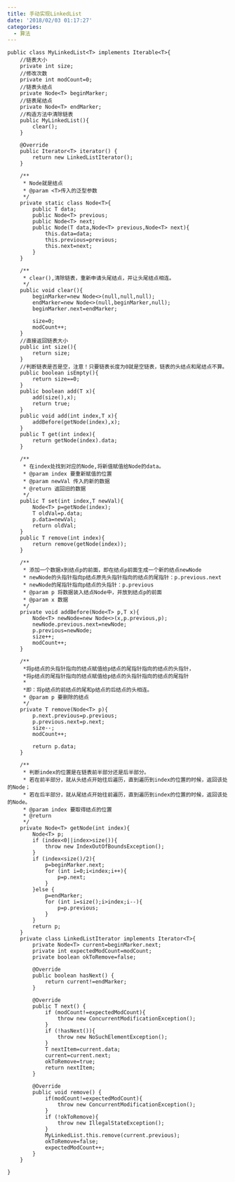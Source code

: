 ```yaml
---
title: 手动实现LinkedList
date: '2018/02/03 01:17:27'
categories:
  - 算法
---
```


```
public class MyLinkedList<T> implements Iterable<T>{
    //链表大小
    private int size;
    //修改次数
    private int modCount=0;
    //链表头结点
    private Node<T> beginMarker;
    //链表尾结点
    private Node<T> endMarker;
    //构造方法中清除链表
    public MyLinkedList(){
        clear();
    }

    @Override
    public Iterator<T> iterator() {
        return new LinkedListIterator();
    }

    /**
     * Node就是结点
     * @param <T>传入的泛型参数
     */
    private static class Node<T>{
        public T data;
        public Node<T> previous;
        public Node<T> next;
        public Node(T data,Node<T> previous,Node<T> next){
            this.data=data;
            this.previous=previous;
            this.next=next;
        }
    }

    /**
     * clear(),清除链表，重新申请头尾结点，并让头尾结点相连。
     */
    public void clear(){
        beginMarker=new Node<>(null,null,null);
        endMarker=new Node<>(null,beginMarker,null);
        beginMarker.next=endMarker;

        size=0;
        modCount++;
    }
    //直接返回链表大小
    public int size(){
        return size;
    }
    //判断链表是否是空，注意！只要链表长度为0就是空链表，链表的头结点和尾结点不算。
    public boolean isEmpty(){
        return size==0;
    }
    public boolean add(T x){
        add(size(),x);
        return true;
    }
    public void add(int index,T x){
        addBefore(getNode(index),x);
    }
    public T get(int index){
        return getNode(index).data;
    }

    /**
     * 在index处找到对应的Node,将新值赋值给Node的data。
     * @param index 要重新赋值的位置
     * @param newVal 传入的新的数据
     * @return 返回旧的数据
     */
    public T set(int index,T newVal){
        Node<T> p=getNode(index);
        T oldVal=p.data;
        p.data=newVal;
        return oldVal;
    }
    public T remove(int index){
        return remove(getNode(index));
    }

    /**
     * 添加一个数据x到结点p的前面，即在结点p前面生成一个新的结点newNode
     * newNode的头指针指向p结点原先头指针指向的结点的尾指针：p.previous.next
     * newNode的尾指针指向p结点的头指针：p.previous
     * @param p 将数据装入结点Node中，并放到结点p的前面
     * @param x 数据
     */
    private void addBefore(Node<T> p,T x){
        Node<T> newNode=new Node<>(x,p.previous,p);
        newNode.previous.next=newNode;
        p.previous=newNode;
        size++;
        modCount++;
    }

    /**
     *将p结点的头指针指向的结点赋值给p结点的尾指针指向的结点的头指针，
     *将p结点的尾指针指向的结点赋值给p结点的头指针指向的结点的尾指针
     *
     *即：将p结点的前结点的尾和p结点的后结点的头相连。
     * @param p 要删除的结点
     */
    private T remove(Node<T> p){
        p.next.previous=p.previous;
        p.previous.next=p.next;
        size--;
        modCount++;

        return p.data;
    }

    /**
     * 判断index的位置是在链表前半部分还是后半部分。
     * 若在前半部分，就从头结点开始往后遍历，直到遍历到index的位置的时候，返回该处的Node；
     * 若在后半部分，就从尾结点开始往前遍历，直到遍历到index的位置的时候，返回该处的Node。
     * @param index 要取得结点的位置
     * @return
     */
    private Node<T> getNode(int index){
        Node<T> p;
        if (index<0||index>size()){
            throw new IndexOutOfBoundsException();
        }
        if (index<size()/2){
            p=beginMarker.next;
            for (int i=0;i<index;i++){
                p=p.next;
            }
        }else {
            p=endMarker;
            for (int i=size();i>index;i--){
                p=p.previous;
            }
        }
        return p;
    }
    private class LinkedListIterator implements Iterator<T>{
        private Node<T> current=beginMarker.next;
        private int expectedModCount=modCount;
        private boolean okToRemove=false;

        @Override
        public boolean hasNext() {
            return current!=endMarker;
        }

        @Override
        public T next() {
            if (modCount!=expectedModCount){
                throw new ConcurrentModificationException();
            }
            if (!hasNext()){
                throw new NoSuchElementException();
            }
            T nextItem=current.data;
            current=current.next;
            okToRemove=true;
            return nextItem;
        }

        @Override
        public void remove() {
            if(modCount!=expectedModCount){
                throw new ConcurrentModificationException();
            }
            if (!okToRemove){
                throw new IllegalStateException();
            }
            MyLinkedList.this.remove(current.previous);
            okToRemove=false;
            expectedModCount++;
        }
    }

}
```
                                                                                                                                                                                                                                                                                                                                                                                                                                                                                                                                                                                                                                                                                                                                                                                                                                                                                                                                                                                                                                                                                                                                                                                                                                                                                                                                                                                                                                                                                                                                                                                                                                                                                                                                                                                                                                                                                                                                                                                                                                                                                                                                                                                                                                                                                                                                                                                                                                                                                                                                                                                                                                                                                                                                                                                                                                                                                                                                                                                                                                                                                                                                                                                                                                                                                                                                                                                                                                                                                                                                                                                                                                                                                                                                                                                                                                                                                                                                                                                                                                                                                                                                                                                                                                                                                                                                                                                                                                                                                                                                                                                                                                                                                                                                                                                                                                                                                                                                                                                                                                                                                                                                                                                                                                                                                                                                                          